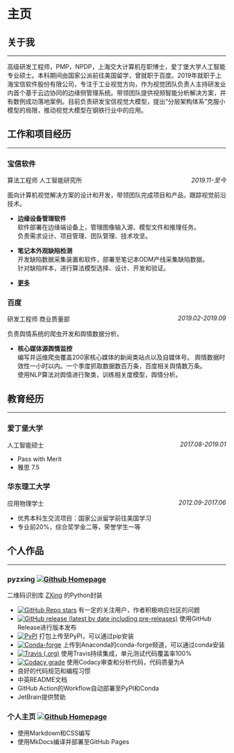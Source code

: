 # 主页


## 关于我

___
高级研发工程师，PMP，NPDP，上海交大计算机在职博士，爱丁堡大学人工智能专业硕士。本科期间由国家公派前往美国留学，曾就职于百度。2019年就职于上海宝信软件股份有限公司，专注于工业视觉方向，作为视觉团队负责人主持研发业内首个基于云边协同的边缘侧管理系统。带领团队提供视频智能分析解决方案，并有数例成功落地案例。目前负责研发宝信视觉大模型，提出“分层架构体系”克服小模型的局限，推动视觉大模型在钢铁行业中的应用。

## 工作和项目经历

___

### **宝信软件**

算法工程师 人工智能研究所 <span style="float:right;font-style: oblique;">2019.11-至今</span>

面向计算机视觉解决方案的设计和开发，带领团队完成项目和产品，跟踪视觉前沿技术。

- **边缘设备管理软件**  
  软件部署在边缘端设备上，管理图像输入源、模型文件和推理任务。   
  负责需求设计、项目管理、团队管理、技术攻坚。

- **笔记本外观缺陷检测**  
  开发缺陷数据采集装置和软件，部署至笔记本ODM产线采集缺陷数据。  
  针对缺陷样本，进行算法模型选择、设计、开发和验证。

- [**更多**](projects/more.md)

### **百度**

研发工程师 商业质量部 <span style="float:right;font-style: oblique;">2019.02-2019.09</span>

负责舆情系统的爬虫开发和舆情数据分析。

- **核心媒体源舆情监控**  
  编写并运维爬虫覆盖200家核心媒体的新闻类站点以及自媒体号。 舆情数据时效性一小时以内。一个季度抓取数据数百万条，百度相关舆情数万条。  
  使用NLP算法对舆情进行聚类，训练相关度模型，舆情分析。

## 教育经历

___

### **爱丁堡大学**

人工智能硕士 <span style="float:right;font-style: oblique;">2017.08-2019.01</span>

- Pass with Merit
- 雅思 7.5

### **华东理工大学**

应用物理学士 <span style="float:right;font-style: oblique;">2012.09-2017.06</font></span>

- 优秀本科生交流项目：国家公派留学前往美国学习
- 专业前20%，综合奖学金二等，荣誉学生一等

## 个人作品

___

### pyzxing [![Github Homepage](https://img.shields.io/badge/-Homepage-black?style=flat&logo=GitHub)](https://www.github.com/ChenjieXu/pyzxing)

二维码识别库 [ZXing](https://github.com/zxing/zxing/) 的Python封装

- [![GitHub Repo stars](https://img.shields.io/github/stars/ChenjieXu/pyzxing?style=social)](https://www.github.com/ChenjieXu/pyzxing)
  有一定的关注用户，作者积极响应社区的问题
- [![GitHub release (latest by date including pre-releases)](https://img.shields.io/github/v/release/chenjiexu/pyzxing?include_prereleases)](https://github.com/ChenjieXu/pyzxing/releases/latest)
  使用GitHub Release进行版本发布
- [![PyPI](https://img.shields.io/pypi/v/pyzxing)](https://pypi.org/project/pyzxing/)
  打包上传至PyPI，可以通过pip安装
- [![Conda-forge](https://img.shields.io/conda/vn/conda-forge/pyzxing)](https://anaconda.org/conda-forge/pyzxing)
  上传到Anaconda的conda-forge频道，可以通过conda安装
- [![Travis (.org)](https://img.shields.io/travis/ChenjieXu/pyzxing)](https://travis-ci.org/github/ChenjieXu/pyzxing)
  使用Travis持续集成，单元测试代码覆盖率100%
- [![Codacy grade](https://img.shields.io/codacy/grade/353f276d2073445aab7af3e32b0d503a)](https://www.codacy.com/manual/ChenjieXu/pyzxing)
  使用Codacy审查和分析代码，代码质量为A
- 良好的代码规范和编程习惯
- 中英README文档
- GitHub Action的Workflow自动部署至PyPI和Conda
- JetBrain提供赞助

### 个人主页 [![Github Homepage](https://img.shields.io/badge/-Homepage-black?style=flat&logo=GitHub)](https://www.github.com/ChenjieXu/ChenjieXu.github.io)

- 使用Markdown和CSS编写
- 使用MkDocs编译并部署至GitHub Pages
